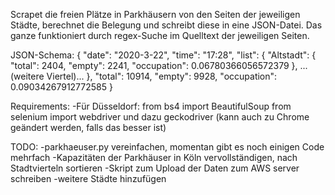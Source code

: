 Scrapet die freien Plätze in Parkhäusern von den Seiten der jeweiligen Städte, berechnet die Belegung und schreibt diese in eine JSON-Datei. Das ganze funktioniert durch regex-Suche im Quelltext der jeweiligen Seiten.

JSON-Schema:
{
    "date": "2020-3-22",
    "time": "17:28",
    "list": {
        "Altstadt": {
            "total": 2404,
            "empty": 2241,
            "occupation": 0.06780366056572379
        },
...(weitere Viertel)...
    },
    "total": 10914,
    "empty": 9928,
    "occupation": 0.09034267912772585
}

Requirements:
-Für Düsseldorf: from bs4 import BeautifulSoup
                 from selenium import webdriver
 und dazu geckodriver (kann auch zu Chrome geändert werden, falls das besser ist)

TODO:
-parkhaeuser.py vereinfachen, momentan gibt es noch einigen Code mehrfach
-Kapazitäten der Parkhäuser in Köln vervollständigen, nach Stadtvierteln sortieren
-Skript zum Upload der Daten zum AWS server schreiben
-weitere Städte hinzufügen
